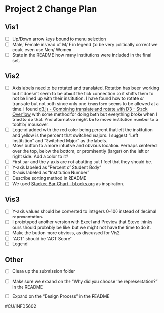 # Project 2 Change Plan
## Vis1
- [ ] Up/Down arrow keys bound to menu selection
- [ ] Male/ Female instead of M/ F in legend (to be very politically correct we could even use Men/ Women
- [ ] State in the README how many institutions were included in the final set.

## Vis2
- [ ] Axis labels need to be rotated and translated. Rotation has been working but it  doesn’t seem to be about the tick connection so it shifts them to not be lined up with their institution. I have found how to rotate _or_ translate but not both since only one `transform` seems to be allowed at a time. I found [d3.js - Combining translate and rotate with D3 - Stack Overflow](https://stackoverflow.com/questions/20030473/combining-translate-and-rotate-with-d3) with some method for doing both but everything broke when I tried to do that. And alternative might be to move institution number to a tooltip/ mousover. 
- [ ] Legend added with the red color being percent that left the institution and yellow is the percent that switched majors. I suggest “Left Institution” and “Switched Major” as the labels.
- [ ] Move button to a more intuitive and obvious location. Perhaps centered over the top, below the bottom, or prominently (larger) on the left or right side. Add a color to it?
- [ ] First bar and the y-axis are not abutting but I feel that they should be.
- [ ] Y-axis labeled as “Percent of Student Body”
- [ ] X-axis labeled as “Institution Number”
- [ ] Describe sorting method in README
- [ ] We used [Stacked Bar Chart - bl.ocks.org](https://bl.ocks.org/mbostock/3886208) as inspiration.

## Vis3
- [ ] Y-axis values should be converted to integers 0-100 instead of decimal representation.
- [ ] I prototyped another version with Excel and Preview that Steve thinks ours should probably be like, but we might not have the time to do it. 
- [ ] Make the button more obvious, as discussed for Vis2
- [ ] “ACT” should be “ACT Score”
- [ ] Legend

## Other
- [ ] Clean up the submission folder
- [ ] Make sure we expand on the “Why did you choose the representation?” in the README
- [ ] Expand on the “Design Process” in the README


#CU/INFO5602